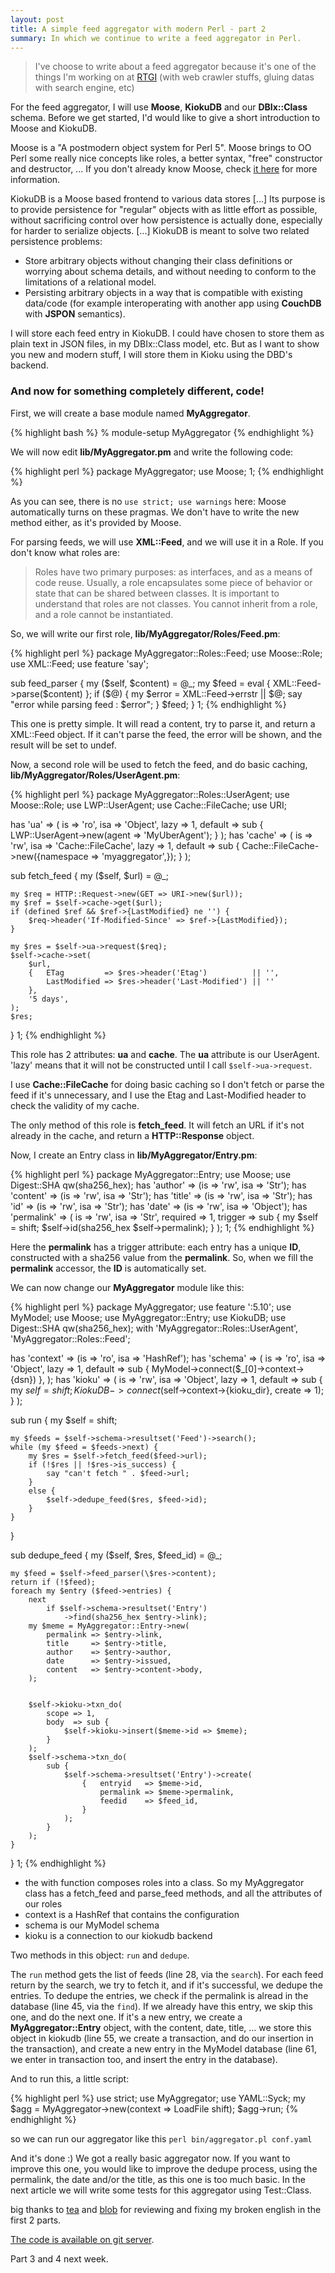 ```yaml
---
layout: post
title: A simple feed aggregator with modern Perl - part 2
summary: In which we continue to write a feed aggregator in Perl.
---
```


> I've choose to write about a feed aggregator because it's one of the things I'm working on at [RTGI](http://rtgi.eu/) (with web crawler stuffs, gluing datas with search engine, etc)

For the feed aggregator, I will use **Moose**, **KiokuDB** and our **DBIx::Class** schema. Before we get started, I'd would like to give a short introduction to Moose and KiokuDB.

Moose is a "A postmodern object system for Perl 5".  Moose brings to OO Perl some really nice concepts like roles, a better syntax, "free" constructor and destructor, ... If you don't already know Moose, check [it here](http://www.iinteractive.com/moose/) for more information.

KiokuDB is a Moose based frontend to various data stores [...] Its purpose is to provide persistence for "regular" objects with as little effort as possible, without sacrificing control over how persistence is actually done, especially for harder to serialize objects. [...] KiokuDB is meant to solve two related persistence problems:

* Store arbitrary objects without changing their class definitions or worrying about schema details, and without needing to conform to the limitations of a relational model.
* Persisting arbitrary objects in a way that is compatible with existing data/code (for example interoperating with another app using **CouchDB** with **JSPON** semantics).

I will store each feed entry in KiokuDB. I could have chosen to store them as plain text in JSON files, in my DBIx::Class model, etc. But as I want to show you new and modern stuff, I will store them in Kioku using the DBD's backend.

### And now for something completely different, code!

First, we will create a base module named **MyAggregator**.

{% highlight bash %}
% module-setup MyAggregator
{% endhighlight %}

We will now edit **lib/MyAggregator.pm** and write the following code:

{% highlight perl %}
package MyAggregator;
use Moose;
1;
{% endhighlight %}

As you can see, there is no `use strict; use warnings` here: Moose automatically turns on these pragmas. We don't have to write the new method either, as it's provided by Moose.

For parsing feeds, we will use **XML::Feed**, and we will use it in a Role. If you don't know what roles are:

> Roles have two primary purposes: as interfaces, and as a means of code reuse.  Usually, a role encapsulates some piece of behavior or state that can be shared between classes. It is important to understand that roles are not classes. You cannot inherit from a role, and a role cannot be instantiated.

So, we will write our first role, **lib/MyAggregator/Roles/Feed.pm**:

{% highlight perl %}
package MyAggregator::Roles::Feed;
use Moose::Role;
use XML::Feed;
use feature 'say';

sub feed_parser {
    my ($self, $content) = @_;
    my $feed = eval { XML::Feed->parse($content) };
    if ($@) {
        my $error = XML::Feed->errstr || $@;
        say "error while parsing feed : $error";
    }
    $feed;
}
1;
{% endhighlight %}

This one is pretty simple. It will read a content, try to parse it, and return a XML::Feed object. If it can't parse the feed, the error will be shown, and the result will be set to undef.

Now, a second role will be used to fetch the feed, and do basic caching, **lib/MyAggregator/Roles/UserAgent.pm**:

{% highlight perl %}
package MyAggregator::Roles::UserAgent;
use Moose::Role;
use LWP::UserAgent;
use Cache::FileCache;
use URI;

has 'ua' => (
    is      => 'ro',
    isa     => 'Object',
    lazy    => 1,
    default => sub { LWP::UserAgent->new(agent => 'MyUberAgent'); }
);
has 'cache' => (
    is   => 'rw',
    isa  => 'Cache::FileCache',
    lazy => 1,
    default =>
        sub { Cache::FileCache->new({namespace => 'myaggregator',}); }
);

sub fetch_feed {
    my ($self, $url) = @_;

    my $req = HTTP::Request->new(GET => URI->new($url));
    my $ref = $self->cache->get($url);
    if (defined $ref && $ref->{LastModified} ne '') {
        $req->header('If-Modified-Since' => $ref->{LastModified});
    }

    my $res = $self->ua->request($req);
    $self->cache->set(
        $url,
        {   ETag         => $res->header('Etag')          || '',
            LastModified => $res->header('Last-Modified') || ''
        },
        '5 days',
    );
    $res;
}
1;
{% endhighlight %}

This role has 2 attributes: **ua** and **cache**. The **ua** attribute is our UserAgent. 'lazy' means that it will not be constructed until I call `$self->ua->request`.

I use **Cache::FileCache** for doing basic caching so I don't fetch or parse the feed if it's unnecessary, and I use the Etag and Last-Modified header to check the validity of my cache.

The only method of this role is **fetch_feed**. It will fetch an URL if it's not already in the cache, and return a **HTTP::Response** object.

Now, I create an Entry class in **lib/MyAggregator/Entry.pm**:

{% highlight perl %}
package MyAggregator::Entry;
use Moose;
use Digest::SHA qw(sha256_hex);
has 'author'  => (is => 'rw', isa => 'Str');
has 'content' => (is => 'rw', isa => 'Str');
has 'title'   => (is => 'rw', isa => 'Str');
has 'id'      => (is => 'rw', isa => 'Str');
has 'date'    => (is => 'rw', isa => 'Object');
has 'permalink' => (
    is       => 'rw',
    isa      => 'Str',
    required => 1,
    trigger  => sub {
        my $self = shift;
        $self->id(sha256_hex $self->permalink);
    }
);
1;
{% endhighlight %}

Here the **permalink** has a trigger attribute: each entry has a unique **ID**, constructed with a sha256 value from the **permalink**. So, when we fill the **permalink** accessor, the **ID** is automatically set.

We can now change our **MyAggregator** module like this:

{% highlight perl %}
package MyAggregator;
use feature ':5.10';
use MyModel;
use Moose;
use MyAggregator::Entry;
use KiokuDB;
use Digest::SHA qw(sha256_hex);
with 'MyAggregator::Roles::UserAgent', 'MyAggregator::Roles::Feed';

has 'context' => (is => 'ro', isa => 'HashRef');
has 'schema' => (
    is      => 'ro',
    isa     => 'Object',
    lazy    => 1,
    default => sub { MyModel->connect($_[0]->context->{dsn}) },
);
has 'kioku' => (
    is      => 'rw',
    isa     => 'Object',
    lazy    => 1,
    default => sub {
        my $self = shift;
        KiokuDB->connect($self->context->{kioku_dir}, create => 1);
    }
);

sub run {
    my $self = shift;

    my $feeds = $self->schema->resultset('Feed')->search();
    while (my $feed = $feeds->next) {
        my $res = $self->fetch_feed($feed->url);
        if (!$res || !$res->is_success) {
            say "can't fetch " . $feed->url;
        }
        else {
            $self->dedupe_feed($res, $feed->id);
        }
    }
}

sub dedupe_feed {
    my ($self, $res, $feed_id) = @_;

    my $feed = $self->feed_parser(\$res->content);
    return if (!$feed);
    foreach my $entry ($feed->entries) {
        next
            if $self->schema->resultset('Entry')
                ->find(sha256_hex $entry->link);
        my $meme = MyAggregator::Entry->new(
            permalink => $entry->link,
            title     => $entry->title,
            author    => $entry->author,
            date      => $entry->issued,
            content   => $entry->content->body,
        );


        $self->kioku->txn_do(
            scope => 1,
            body  => sub {
                $self->kioku->insert($meme->id => $meme);
            }
        );
        $self->schema->txn_do(
            sub {
                $self->schema->resultset('Entry')->create(
                    {   entryid   => $meme->id,
                        permalink => $meme->permalink,
                        feedid    => $feed_id,
                    }
                );
            }
        );
    }
}
1;
{% endhighlight %}


* the with function composes roles into a class. So my MyAggregator class has a fetch\_feed and parse\_feed methods, and all the attributes of our roles
* context is a HashRef that contains the configuration
* schema is our MyModel schema
 * kioku is a connection to our kiokudb backend

Two methods in this object: `run` and `dedupe`.

The `run` method gets the list of feeds (line 28, via the `search`). For each feed return by the search, we try to fetch it, and if it's successful, we dedupe the entries. To dedupe the entries, we check if the permalink is alread in the database (line 45, via the `find`). If we already have this entry, we skip this one, and do the next one. If it's a new entry, we create a **MyAggregator::Entry** object, with the content, date, title, ... we store this object in kiokudb (line 55, we create a transaction, and do our insertion in the transaction), and create a new entry in the MyModel database (line 61, we enter in transaction too, and insert the entry in the database).

And to run this, a little script:

{% highlight perl %}
use strict;
use MyAggregator;
use YAML::Syck;
my $agg = MyAggregator->new(context => LoadFile shift);
$agg->run;
{% endhighlight %}

so we can run our aggregator like this `perl bin/aggregator.pl conf.yaml`

And it's done :) We got a really basic aggregator now. If you want to improve this one, you would like to improve the dedupe process, using the permalink, the date and/or the title, as this one is too much basic. In the next article we will write some tests for this aggregator using Test::Class.

big thanks to [tea](http://bunniesincyberspace.wordpress.com/) and [blob](http://code.google.com/p/tinyaml/) for reviewing and fixing my broken english in the first 2 parts.

[The code is available on git server](http://git.lumberjaph.net/p5-ironman-myaggregator.git/).

Part 3 and 4 next week.
